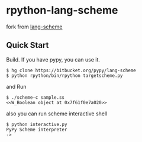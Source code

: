 # rpython-lang-scheme

fork from [lang-scheme](https://bitbucket.org/pypy/lang-scheme)

## Quick Start

Build. If you have pypy, you can use it.

```console
$ hg clone https://bitbucket.org/pypy/lang-scheme
$ python rpython/bin/rpython targetscheme.py
```

and Run

```console
$ ./scheme-c sample.ss
<<W_Boolean object at 0x7f61f0e7a020>>
```

also you can run scheme interactive shell

```console
$ python interactive.py
PyPy Scheme interpreter
->
```
